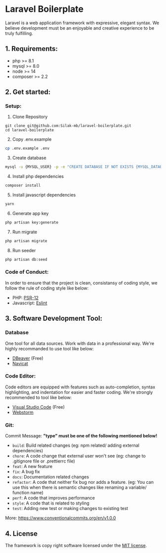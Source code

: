 # Laravel Boilerplate

Laravel is a web application framework with expressive, elegant syntax. We believe development must be an enjoyable and creative experience to be truly fulfilling.

## 1. Requirements:

- php >= 8.1
- mysql >= 8.0
- node >= 14
- composer >= 2.2

## 2. Get started:

### Setup:

1. Clone Repository

```sg
git clone git@github.com:Silak-mb/laravel-boilerplate.git
cd laravel-boilerplate
```

2. Copy .env.example

```sh
cp .env.example .env
```

3. Create database

```sh
mysql -u {MYSQL_USER} -p -e "CREATE DATABASE IF NOT EXISTS {MYSQL_DATABASE} DEFAULT CHARACTER SET utf8;"
```

4. Install php dependencies

```sh
composer install
```

5. Install javascript dependencies

```sh
yarn
```

6. Generate app key

```sh
php artisan key:generate
```

7. Run migrate

```sh
php artisan migrate
```

8. Run seeder

```sh
php artisan db:seed
```

### Code of Conduct:

In order to ensure that the project is clean, consistansy of coding style, we follow the rule of coding style like below:

- PHP: [PSR-12](https://www.php-fig.org/psr/psr-12)
- Javascript: [Eslint](https://eslint.org)

## 3. Software Development Tool:

### Database

One tool for all data sources. Work with data in a professional way. We're highly recommanded to use tool like below:

- [DBeaver](https://dbeaver.io/download) (Free)
- [Navicat](https://www.navicat.com/en/download/navicat-for-mysql)

### Code Editor:

Code editors are equipped with features such as auto-completion, syntax highlighting, and indentation for easier and faster coding. We're strongly recommended to tool like below:

- [Visual Studio Code](https://code.visualstudio.com) (Free)
- [Webstorm](https://www.jetbrains.com/webstorm)

### Git:

Commit Message: **"type" must be one of the following mentioned below!**

- `build`: Build related changes (eg: npm related/ adding external dependencies)
- `chore`: A code change that external user won't see (eg: change to .gitignore file or .prettierrc file)
- `feat`: A new feature
- `fix`: A bug fix
- `docs`: Documentation related changes
- `refactor`: A code that neither fix bug nor adds a feature. (eg: You can use this when there is semantic changes like renaming a variable/ function name)
- `perf`: A code that improves performance
- `style`: A code that is related to styling
- `test`: Adding new test or making changes to existing test

More: https://www.conventionalcommits.org/en/v1.0.0

## 4. License

The framework is copy right software licensed under the [MIT license](https://opensource.org/licenses/MIT).
